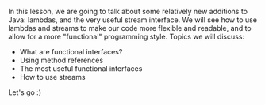 In this lesson, we are going to talk about some relatively new additions to Java: lambdas, and the very useful stream interface.
We will see how to use lambdas and streams to make our code more flexible and readable, and to allow for a more "functional" programming style.
Topics we will discuss:
- What are functional interfaces?
- Using method references
- The most useful functional interfaces
- How to use streams


Let's go :)